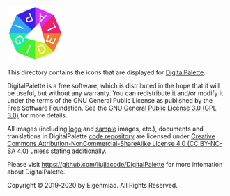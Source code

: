 ![DigitalPalette](full/icon_full_128.png)

This directory contains the icons that are displayed for [DigitalPalette](https://github.com/liujiacode/DigitalPalette).

DigitalPalette is a free software, which is distributed in the hope that it will be useful, but without any warranty. You can redistribute it and/or modify it under the terms of the GNU General Public License as published by the Free Software Foundation. See the [GNU General Public License 3.0 (GPL 3.0)](https://www.gnu.org/licenses/) for more details.

All images (including [logo](https://github.com/liujiacode/DigitalPalette/tree/master/src/main/icons) and [sample](https://github.com/liujiacode/DigitalPalette/tree/master/src/main/resources) images, etc.), documents and translations in DigitalPalette [code repository](https://github.com/liujiacode/DigitalPalette) are licensed under [Creative Commons Attribution-NonCommercial-ShareAlike License 4.0 (CC BY-NC-SA 4.0)](https://creativecommons.org/licenses/by-nc-sa/4.0/) unless stating additionally.

Please visit https://github.com/liujiacode/DigitalPalette for more infomation about DigitalPalette.

Copyright © 2019-2020 by Eigenmiao. All Rights Reserved.
